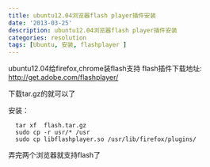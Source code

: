 ```yaml
---
title: ubuntu12.04浏览器flash player插件安装
date: '2013-03-25'
description: ubuntu12.04浏览器flash player插件安装
categories: resolution
tags: [Ubuntu, 安装, flashplayer ]
---
```



ubuntu12.04给firefox,chrome装flash支持
flash插件下载地址: http://get.adobe.com/flashplayer/

下载tar.gz的就可以了

安装：

      tar xf  flash.tar.gz 
      sudo cp -r usr/* /usr
      sudo cp libflashplayer.so /usr/lib/firefox/plugins/

弄完两个浏览器就支持flash了
